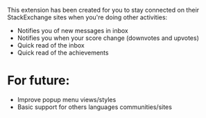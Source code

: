 This extension has been created for you to stay connected on their StackExchange sites when you're doing other activities:

- Notifies you of new messages in inbox
- Notifies you when your score change (downvotes and upvotes)
- Quick read of the inbox
- Quick read of the achievements

# For future:

- Improve popup menu views/styles
- Basic support for others languages communities/sites